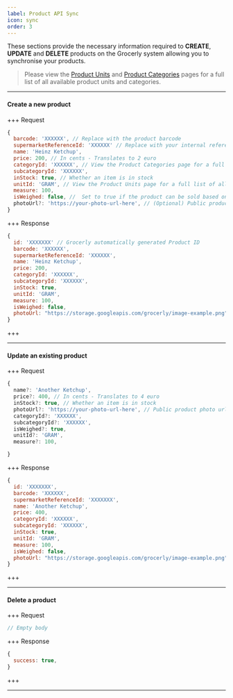 ```yaml
---
label: Product API Sync
icon: sync
order: 3
---
```


These sections provide the necessary information required to **CREATE**, **UPDATE** and **DELETE** products on the Grocerly system allowing you to synchronise your products.

> Please view the [Product Units](units.md) and [Product Categories](categories.md) pages for a full list of all available product units and categories.

---

#### Create a new product

+++ Request

```js [!badge variant="primary" text="POST"] /supermarket/products
{
  barcode: 'XXXXXX', // Replace with the product barcode
  supermarketReferenceId: 'XXXXXX' // Replace with your internal reference ID for this product
  name: 'Heinz Ketchup',
  price: 200, // In cents - Translates to 2 euro
  categoryId: 'XXXXXX', // View the Product Categories page for a full list of all possible categories
  subcategoryId: 'XXXXXX',
  inStock: true, // Whether an item is in stock
  unitId: 'GRAM', // View the Product Units page for a full list of all possible units
  measure: 100,
  isWeighed: false, //  Set to true if the product can be sold based on weight
  photoUrl?: 'https://your-photo-url-here', // (Optional) Public product photo url
}
```

+++ Response

```js
{
  id: 'XXXXXXX' // Grocerly automatically generated Product ID
  barcode: 'XXXXXX',
  supermarketReferenceId: 'XXXXXX',
  name: 'Heinz Ketchup',
  price: 200,
  categoryId: 'XXXXXX',
  subcategoryId: 'XXXXXX',
  inStock: true,
  unitId: 'GRAM',
  measure: 100,
  isWeighed: false,
  photoUrl: "https://storage.googleapis.com/grocerly/image-example.png",
}
```

+++

---

#### Update an existing product

+++ Request

```js [!badge variant="warning" text="PUT"] /supermarket/product/:ID:REFERENCE_ID:BARCODE:
{
  name?: 'Another Ketchup',
  price?: 400, // In cents - Translates to 4 euro
  inStock?: true, // Whether an item is in stock
  photoUrl?: 'https://your-photo-url-here', // Public product photo url
  categoryId?: 'XXXXXX',
  subcategoryId?: 'XXXXXX',
  isWeighed?: true,
  unitId?: 'GRAM',
  measure?: 100,

}
```

+++ Response

```js
{
  id: 'XXXXXXX',
  barcode: 'XXXXXX',
  supermarketReferenceId: 'XXXXXXX',
  name: 'Another Ketchup',
  price: 400,
  categoryId: 'XXXXXX',
  subcategoryId: 'XXXXXX',
  inStock: true,
  unitId: 'GRAM',
  measure: 100,
  isWeighed: false,
  photoUrl: "https://storage.googleapis.com/grocerly/image-example.png",
}
```

+++

---

#### Delete a product

+++ Request

```js [!badge variant="danger" text="DELETE"] /supermarket/products/:ID:REFERENCE_ID:BARCODE:
// Empty body
```

+++ Response

```js
{
  success: true,
}
```

+++

---

